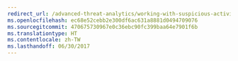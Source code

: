 ```yaml
---
redirect_url: /advanced-threat-analytics/working-with-suspicious-activities
ms.openlocfilehash: ec68e52cebb2e300df6ac631a8881d0494709076
ms.sourcegitcommit: 470675730967e0c36ebc90fc399baa64e7901f6b
ms.translationtype: HT
ms.contentlocale: zh-TW
ms.lasthandoff: 06/30/2017
---
```

